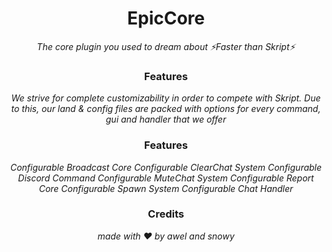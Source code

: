 <h1 align="center">EpicCore</h1><div align="center">
<i>The core plugin you used to dream about</i>
<i>⚡Faster than Skript⚡</i>

<h3 align="center">Features</h3><div align="center">
<i>We strive for complete customizability in order to compete</i>
<i>with Skript. Due to this, our land & config files are packed</i>
<i>with options for every command, gui and handler that we offer</i>

<h3 align="center">Features</h3><div align="center">
<i>Configurable Broadcast Core</i>
<i>Configurable ClearChat System</i>
<i>Configurable Discord Command</i>
<i>Configurable MuteChat System</i>
<i>Configurable Report Core</i>
<i>Configurable Spawn System</i>
<i>Configurable Chat Handler</i>

<h3 align="center">Credits</h3><div align="center">
<i>made with ❤️ by awel and snowy</i>
